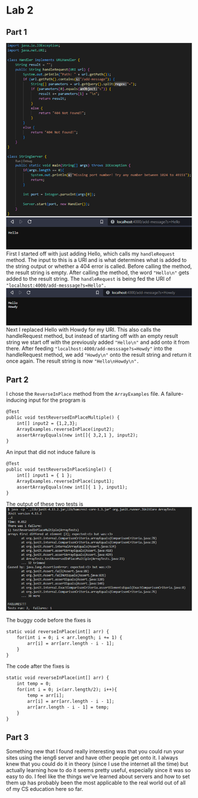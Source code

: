 # Lab 2  
## Part 1  
![Image](stringserver.png)  
![Image](server1.png)  
First I started off with just adding Hello, which calls my ```handleRequest``` method. The input to this is a URI and is what determines what is added to the string output or whether a 404 error is called. Before calling the method, the result string is empty. After calling the method, the word ```"Hello\n"``` gets added to the result string. The ```handleRequest``` is being fed the URI of ```"localhost:4000/add-messsage?s=Hello".  ```
![Image](server2.png)  
Next I replaced Hello with Howdy for my URI. This also calls the handleRequest method, but instead of starting off with an empty result string we start off with the previously added ```"Hello\n"``` and add onto it from there. After feeding ```"localhost:4000/add-messsage?s=Howdy"``` into the handleRequest method, we add ```"Howdy\n"``` onto the result string and return it once again. The result string is now ```"Hello\nHowdy\n".```  
## Part 2  
I chose the ```ReverseInPlace``` method from the ```ArrayExamples``` file. A failure-inducing input for the program is  
~~~
@Test  
public void testReversedInPlaceMultiple() {  
	int[] input2 = {1,2,3};  
	ArrayExamples.reverseInPlace(input2);  
	assertArrayEquals(new int[]{ 3,2,1 }, input2);  
}  
~~~
  
An input that did not induce failure is  
~~~
@Test  
public void testReverseInPlaceSingle() {  
	int[] input1 = { 1 };  
	ArrayExamples.reverseInPlace(input1);  
	assertArrayEquals(new int[]{ 1 }, input1);  
}  
~~~
  
The output of these two tests is  
![Image](symptom.png)  
  
The buggy code before the fixes is  
~~~
static void reverseInPlace(int[] arr) {
	for(int i = 0; i < arr.length; i += 1) {
		arr[i] = arr[arr.length - i - 1];
	}
}
~~~
The code after the fixes is  
~~~
static void reverseInPlace(int[] arr) {
	int temp = 0;
	for(int i = 0; i<(arr.length/2); i++){
		temp = arr[i];
		arr[i] = arr[arr.length - i - 1];
		arr[arr.length - i - 1] = temp;
	}
}
~~~
## Part 3  
Something new that I found really interesting was that you could run your sites using the ieng6 server and have other people get onto it. I always knew that you could do it in theory (since I use the internet all the time) but actually learning how to do it seems pretty useful, especially since it was so easy to do. I feel like the things we've learned about servers and how to set them up has probably been the most applicable to the real world out of all of my CS education here so far.
